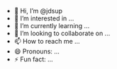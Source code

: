 - 👋 Hi, I’m @jdsup
- 👀 I’m interested in ...
- 🌱 I’m currently learning ...
- 💞️ I’m looking to collaborate on ...
- 📫 How to reach me ...
- 😄 Pronouns: ...
- ⚡ Fun fact: ...

<!---
jdsup/jdsup is a ✨ special ✨ repository because its `README.md` (this file) appears on your GitHub profile.
You can click the Preview link to take a look at your changes.
--->
